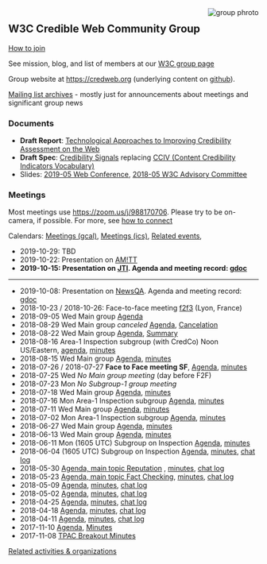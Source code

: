 <img style="float: right" src="./photos/people-2018-04-15-500.png" alt="group phroto" />

## W3C Credible Web Community Group

[How to join](joining)

See mission, blog, and list of members at our [W3C group page](https://www.w3.org/community/credibility/)

Group website at <https://credweb.org> (underlying content on [github](https://github.com/w3c/credweb)).

[Mailing list archives](https://lists.w3.org/Archives/Public/public-credibility/) - mostly just for announcements about meetings and significant group news

### Documents

* **Draft Report**: [Technological Approaches to Improving Credibility Assessment on the Web](https://credweb.org/report/)
* **Draft Spec**: [Credibility Signals](https://credweb.org/signals/) replacing [CCIV (Content Credibility Indicators Vocabulary)](https://credweb.org/cciv)
* Slides: [2019-05 Web Conference](https://docs.google.com/presentation/d/17-Of0UWivD7q61fm1SQJcaJUcHMQ1lJxrqMK5PZQeCM), [2018-05 W3C Advisory Committee](http://hawke.org/talk-ac-2018/)

### Meetings

Most meetings use <https://zoom.us/j/988170706>. Please try to be on-camera, if possible. For more, see [how to connect](how-to-connect.md)

Calendars: [Meetings (gcal)](https://calendar.google.com/calendar/embed?src=iq5eb1hefes165c7es0krrflno%40group.calendar.google.com), [Meetings (ics)](https://calendar.google.com/calendar/ical/iq5eb1hefes165c7es0krrflno%40group.calendar.google.com/public/basic.ics),  [Related events](https://calendar.google.com/calendar/embed?src=certifiedcontentcoalition.org_9cd49bitubv0sicvpt6gvf9km0%40group.calendar.google.com),

* 2019-10-29: TBD
* 2019-10-22: Presentation on [AM!TT](https://github.com/credcoalition/community-site/wiki/MisinfoSec-(The-Intersection-of-Misinformation-and-InfoSec))
* **2019-10-15: Presentation on [JTI](https://jti-rsf.org/). Agenda and meeting record: [gdoc](https://docs.google.com/document/d/1Bj_l0fR7k4-3pyVK5iaKnAz0_LMUBBNDoS8Lh57Hf20/edit)**
---
* 2019-10-08: Presentation on [NewsQA](https://newsqa.org/). Agenda and meeting record: [gdoc](https://docs.google.com/document/d/1hng3ceAUBuyT-x1Ny-PqtO5YFrWMwZ1SoxBf7JSOXUE) 
* 2018-10-23 / 2018-10-26: Face-to-face meeting [f2f3](f2f3) (Lyon, France)
* 2018-09-05 Wed Main group [Agenda](agenda/20180905.md)
* 2018-08-29 Wed Main group *canceled* [Agenda](https://lists.w3.org/Archives/Public/public-credibility/2018Aug/0013.html), [Cancelation](https://lists.w3.org/Archives/Public/public-credibility/2018Aug/0014.html)
* 2018-08-22 Wed Main group [Agenda](agenda/20180822.md), [Summary](https://lists.w3.org/Archives/Public/public-credibility/2018Aug/0009.html)
* 2018-08-16 Area-1 Inspection subgroup (with CredCo) Noon US/Eastern, [agenda](https://lists.w3.org/Archives/Public/public-credibility/2018Aug/0003.html), [minutes](https://docs.google.com/document/d/1kjb7_qHhW1m2GMDPxnedcrJVyMSPSIQPMnxpgsU6lus)
* 2018-08-15 Wed Main group [Agenda](agenda/20180815.md), [minutes](./minutes/20180815.md)
* 2018-07-26 / 2018-07-27 **Face to Face meeting SF**, [Agenda](f2f2.md), [minutes](./minutes/f2f2.md)
* 2018-07-25 Wed _No Main group meeting_ (day before F2F)
* 2018-07-23 Mon _No Subgroup-1 group meeting_ 
* 2018-07-18 Wed Main group [Agenda](agenda/20180718.md), [minutes](./minutes/20180718.md)
* 2018-07-16 Mon Area-1 Inspection subgroup [Agenda](agenda/20180716.md), [minutes](./minutes/20180716.md)
* 2018-07-11 Wed Main group [Agenda](agenda/20180711.md), [minutes](./minutes/20180711.md)
* 2018-07-02 Mon Area-1 Inspection subgroup [Agenda](agenda/20180702.md), [minutes](./minutes/20180702.md)
* 2018-06-27 Wed Main group [Agenda](agenda/20180627.md), [minutes](./minutes/20180627.md)
* 2018-06-13 Wed Main group [Agenda](agenda/20180613.md), [minutes](./minutes/20180613.md)
* 2018-06-11 Mon (1605 UTC) Subgroup on Inspection [Agenda](agenda/20180611.md), [minutes](./minutes/20180611.md)
* 2018-06-04 (1605 UTC) Subgroup on Inspection [Agenda](agenda/20180604.md), [minutes](./minutes/20180604.html), [chat log](https://credweb.zulipchat.com/#narrow/stream/114583-meeting/topic/2018-06-04)
* 2018-05-30 [Agenda, main topic Reputation](agenda/20180530.md) , [minutes](./minutes/20180530.html), [chat log](https://credweb.zulipchat.com/#narrow/stream/114583-meeting/topic/2018-05-30)
* 2018-05-23 [Agenda, main topic Fact Checking](agenda/20180523.md), [minutes](./minutes/20180523.html), [chat log](https://credweb.zulipchat.com/#narrow/stream/114583-meeting/topic/2018-05-23)
* 2018-05-09 [Agenda](agenda/20180509.md), [minutes](./minutes/20180509.html), [chat log](https://credweb.zulipchat.com/#narrow/stream/114583-meeting/topic/2018-05-09)
* 2018-05-02 [Agenda](agenda/20180502.md), [minutes](./minutes/20180502.html), [chat log](https://credweb.zulipchat.com/#narrow/stream/114583-meeting/topic/2018-05-02)
* 2018-04-25 [Agenda](agenda/20180425.md), [minutes](./minutes/20180425.html), [chat log](https://credweb.zulipchat.com/#narrow/stream/114583-meeting/topic/2018-04-25)
* 2018-04-18 [Agenda](agenda/20180418.md), [minutes](./minutes/20180418.html), [chat log](https://credweb.zulipchat.com/#narrow/stream/114583-meeting/topic/2018-04-18)
* 2018-04-11 [Agenda](agenda/20180411.md), [minutes](./minutes/20180411.html), [chat log](https://credweb.zulipchat.com/#narrow/stream/114583-meeting/topic/2018-04-11)
* 2017-11-10 [Agenda](https://www.w3.org/wiki/File:Credibility-2017-11-10-agenda.pdf), [Minutes](https://www.w3.org/community/credibility/wiki/2017-11-10-minutes)
* 2017-11-08 [TPAC Breakout Minutes](https://www.w3.org/community/credibility/wiki/2017-11-08-minutes)

[Related activities & organizations](https://docs.google.com/spreadsheets/d/1vWE3iOn6yxUsRJyS_mks83m0Gwv_7cK0WtVt-SNsYzY/edit#gid=0)